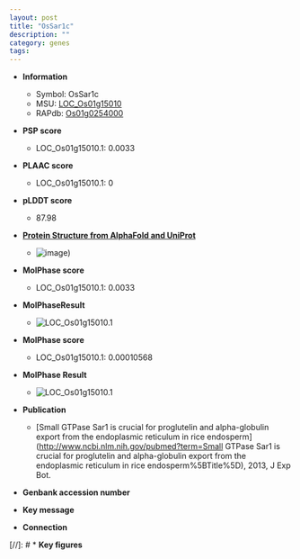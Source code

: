 ```yaml
---
layout: post
title: "OsSar1c"
description: ""
category: genes
tags: 
---
```


* **Information**  
    + Symbol: OsSar1c  
    + MSU: [LOC_Os01g15010](http://rice.plantbiology.msu.edu/cgi-bin/ORF_infopage.cgi?orf=LOC_Os01g15010)  
    + RAPdb: [Os01g0254000](http://rapdb.dna.affrc.go.jp/viewer/gbrowse_details/irgsp1?name=Os01g0254000)  

* **PSP score**  
    + LOC_Os01g15010.1: 0.0033 

* **PLAAC score**  
    + LOC_Os01g15010.1: 0 

* **pLDDT score**
    + 87.98

* **[Protein Structure from AlphaFold and UniProt](https://www.uniprot.org/uniprotkb/Q9SDK4/entry#structure)**
    + ![image](https://ricepsp.github.io/images/Q9/AF-Q9SDK4-F1.png))

* **MolPhase score**
    + LOC_Os01g15010.1: 0.0033

* **MolPhaseResult**
    + ![LOC_Os01g15010.1](https://ricepsp.github.io/pictures/LOC_Os01g/LOC_Os01g15010.1.png)

* **MolPhase score**
    + LOC_Os01g15010.1: 0.00010568

* **MolPhase Result**
    + ![LOC_Os01g15010.1](https://304243504.github.io/Pictures/LOC_Os01g/LOC_Os01g15010.1.png)

* **Publication**  
    + [Small GTPase Sar1 is crucial for proglutelin and alpha-globulin export from the endoplasmic reticulum in rice endosperm](http://www.ncbi.nlm.nih.gov/pubmed?term=Small GTPase Sar1 is crucial for proglutelin and alpha-globulin export from the endoplasmic reticulum in rice endosperm%5BTitle%5D), 2013, J Exp Bot.

* **Genbank accession number**  

* **Key message**  

* **Connection**  

[//]: # * **Key figures**  


